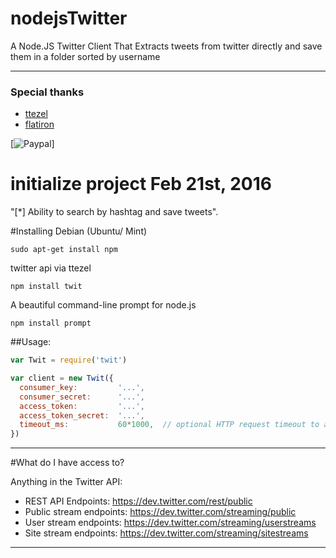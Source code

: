 # nodejsTwitter
A Node.JS Twitter Client That Extracts tweets from twitter directly and save them in a folder sorted by username

-----------


### Special thanks

- [ttezel](https://github.com/ttezel/twit)
- [flatiron](https://github.com/flatiron/prompt)

[![Paypal](https://www.paypal.com/cgi-bin/webscr?cmd=_s-xclick&hosted_button_id=Z85ZKD48KWYU6#m)]
  
# initialize project Feb 21st, 2016

"[*] Ability to search by hashtag and save tweets".

#Installing
Debian (Ubuntu/ Mint)
```
sudo apt-get install npm
```

twitter api via ttezel
```
npm install twit
```
A beautiful command-line prompt for node.js
```
npm install prompt
```

##Usage:

```javascript
var Twit = require('twit')

var client = new Twit({
  consumer_key:         '...',
  consumer_secret:      '...',
  access_token:         '...',
  access_token_secret:  '...',
  timeout_ms:           60*1000,  // optional HTTP request timeout to apply to all requests.
})

```

-------

#What do I have access to?

Anything in the Twitter API:

* REST API Endpoints:       https://dev.twitter.com/rest/public
* Public stream endpoints:  https://dev.twitter.com/streaming/public
* User stream endpoints:    https://dev.twitter.com/streaming/userstreams
* Site stream endpoints:    https://dev.twitter.com/streaming/sitestreams

-------
